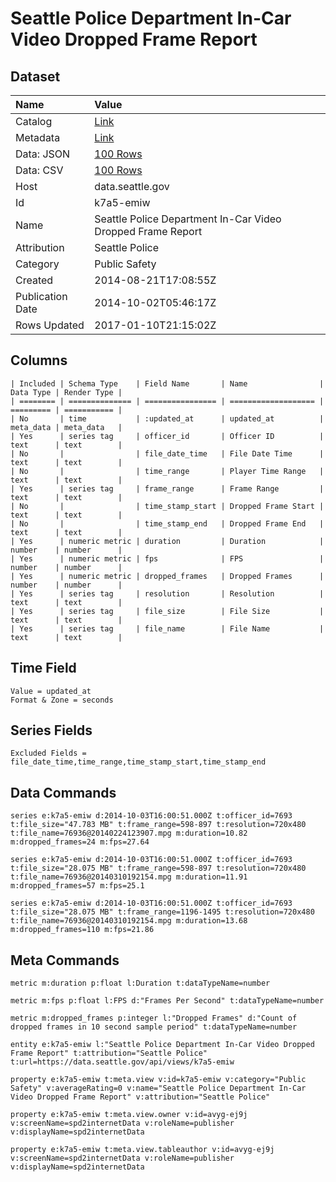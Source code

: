 # Seattle Police Department In-Car Video Dropped Frame Report

## Dataset

| Name | Value |
| :--- | :---- |
| Catalog | [Link](https://catalog.data.gov/dataset/seattle-police-department-in-car-video-dropped-frame-report-0b127) |
| Metadata | [Link](https://data.seattle.gov/api/views/k7a5-emiw) |
| Data: JSON | [100 Rows](https://data.seattle.gov/api/views/k7a5-emiw/rows.json?max_rows=100) |
| Data: CSV | [100 Rows](https://data.seattle.gov/api/views/k7a5-emiw/rows.csv?max_rows=100) |
| Host | data.seattle.gov |
| Id | k7a5-emiw |
| Name | Seattle Police Department In-Car Video Dropped Frame Report |
| Attribution | Seattle Police |
| Category | Public Safety |
| Created | 2014-08-21T17:08:55Z |
| Publication Date | 2014-10-02T05:46:17Z |
| Rows Updated | 2017-01-10T21:15:02Z |

## Columns

```ls
| Included | Schema Type    | Field Name       | Name                | Data Type | Render Type |
| ======== | ============== | ================ | =================== | ========= | =========== |
| No       | time           | :updated_at      | updated_at          | meta_data | meta_data   |
| Yes      | series tag     | officer_id       | Officer ID          | text      | text        |
| No       |                | file_date_time   | File Date Time      | text      | text        |
| No       |                | time_range       | Player Time Range   | text      | text        |
| Yes      | series tag     | frame_range      | Frame Range         | text      | text        |
| No       |                | time_stamp_start | Dropped Frame Start | text      | text        |
| No       |                | time_stamp_end   | Dropped Frame End   | text      | text        |
| Yes      | numeric metric | duration         | Duration            | number    | number      |
| Yes      | numeric metric | fps              | FPS                 | number    | number      |
| Yes      | numeric metric | dropped_frames   | Dropped Frames      | number    | number      |
| Yes      | series tag     | resolution       | Resolution          | text      | text        |
| Yes      | series tag     | file_size        | File Size           | text      | text        |
| Yes      | series tag     | file_name        | File Name           | text      | text        |
```

## Time Field

```ls
Value = updated_at
Format & Zone = seconds
```

## Series Fields

```ls
Excluded Fields = file_date_time,time_range,time_stamp_start,time_stamp_end
```

## Data Commands

```ls
series e:k7a5-emiw d:2014-10-03T16:00:51.000Z t:officer_id=7693 t:file_size="47.783 MB" t:frame_range=598-897 t:resolution=720x480 t:file_name=76936@20140224123907.mpg m:duration=10.82 m:dropped_frames=24 m:fps=27.64

series e:k7a5-emiw d:2014-10-03T16:00:51.000Z t:officer_id=7693 t:file_size="28.075 MB" t:frame_range=598-897 t:resolution=720x480 t:file_name=76936@20140310192154.mpg m:duration=11.91 m:dropped_frames=57 m:fps=25.1

series e:k7a5-emiw d:2014-10-03T16:00:51.000Z t:officer_id=7693 t:file_size="28.075 MB" t:frame_range=1196-1495 t:resolution=720x480 t:file_name=76936@20140310192154.mpg m:duration=13.68 m:dropped_frames=110 m:fps=21.86
```

## Meta Commands

```ls
metric m:duration p:float l:Duration t:dataTypeName=number

metric m:fps p:float l:FPS d:"Frames Per Second" t:dataTypeName=number

metric m:dropped_frames p:integer l:"Dropped Frames" d:"Count of dropped frames in 10 second sample period" t:dataTypeName=number

entity e:k7a5-emiw l:"Seattle Police Department In-Car Video Dropped Frame Report" t:attribution="Seattle Police" t:url=https://data.seattle.gov/api/views/k7a5-emiw

property e:k7a5-emiw t:meta.view v:id=k7a5-emiw v:category="Public Safety" v:averageRating=0 v:name="Seattle Police Department In-Car Video Dropped Frame Report" v:attribution="Seattle Police"

property e:k7a5-emiw t:meta.view.owner v:id=avyg-ej9j v:screenName=spd2internetData v:roleName=publisher v:displayName=spd2internetData

property e:k7a5-emiw t:meta.view.tableauthor v:id=avyg-ej9j v:screenName=spd2internetData v:roleName=publisher v:displayName=spd2internetData
```
